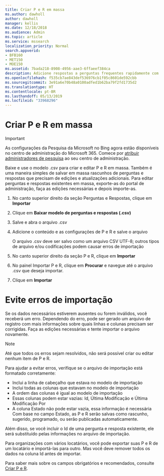 ```yaml
---
title: Criar P e R em massa
ms.author: dawholl
author: dawholl
manager: kellis
ms.date: 12/18/2018
ms.audience: Admin
ms.topic: article
ms.service: mssearch
localization_priority: Normal
search.appverid:
- BFB160
- MET150
- MOE150
ms.assetid: 7bada218-8908-4956-aae3-6ffaeef384ca
description: Adicione respostas a perguntas frequentes rapidamente com ferramentas de importação no portal de administração da Pesquisa da Microsoft
ms.openlocfilehash: f535cb7ae843def536976cb1f05c8601de592cbb
ms.sourcegitcommit: 3e91a6e70b48a0100adfed1b62ba79f2fd1735d2
ms.translationtype: HT
ms.contentlocale: pt-BR
ms.lasthandoff: 05/13/2019
ms.locfileid: "33968296"
---
```

# <a name="bulk-create-qas"></a>Criar P e R em massa

> [!IMPORTANT]
> As configurações da Pesquisa da Microsoft no Bing agora estão disponíveis no centro de administração do Microsoft 365. Comece por [atribuir administradores de pesquisa](https://docs.microsoft.com/pt-BR/microsoftsearch/setup-microsoft-search#step-2-assign-search-admin-and-search-editor) ao seu centro de administração.
    
Baixe e use o modelo .csv para criar e editar P e R em massa. Também é uma maneira simples de salvar em massa rascunhos de perguntas e respostas que precisam de edições e atualizações adicionais. Para editar perguntas e respostas existentes em massa, exporte-as do portal de administração, faça as edições necessárias e depois importe-as.
  
1. No canto superior direito da seção Perguntas e Respostas, clique em **Importar**
    
2. Clique em **Baixar modelo de perguntas e respostas (.csv)**
    
3. Salve e abra o arquivo .csv
    
4. Adicione o conteúdo e as configurações de P e R e salve o arquivo

    O arquivo .csv deve ser salvo como um arquivo CSV UTF-8; outros tipos de arquivo e/ou codificações podem causar erros de importação
    
5. No canto superior direito da seção P e R, clique em **Importar**
    
6. No painel Importar P e R, clique em **Procurar** e navegue até o arquivo .csv que deseja importar. 
    
7. Clique em **Importar**

# <a name="prevent-import-errors"></a>Evite erros de importação      
Se os dados necessários estiverem ausentes ou forem inválidos, você receberá um erro. Dependendo do erro, pode ser gerado um arquivo de registro com mais informações sobre quais linhas e colunas precisam ser corrigidas. Faça as edições necessárias e tente importar o arquivo novamente.

> [!NOTE]
> Até que todos os erros sejam resolvidos, não será possível criar ou editar nenhum item de P e R. 

Para ajudar a evitar erros, verifique se o arquivo de importação está formatado corretamente:
- Inclui a linha de cabeçalho que estava no modelo de importação
- Inclui todas as colunas que estavam no modelo de importação
- A ordem das colunas é igual ao modelo de importação
- Essas colunas podem estar vazias: Id, Última Modificação e Última Modificação Por
- A coluna Estado não pode estar vazia, essa informação é necessária  
Com base no campo Estado, as P e R serão salvas como rascunho, sugerido, programado, ou serão publicadas automaticamente.

Além disso, se você incluir o Id de uma pergunta e resposta existente, ele será substituído pelas informações no arquivo de importação.

Para organizações com vários locatários, você pode exportar suas P e R de um locatário e importá-las para outro. Mas você deve remover todos os dados na coluna Id antes de importar.

Para saber mais sobre os campos obrigatórios e recomendados, consulte [Criar P e R](create-qas.md).

  

